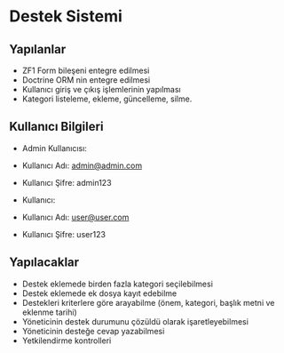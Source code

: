 Destek Sistemi
==========
## Yapılanlar
- ZF1 Form bileşeni entegre edilmesi
- Doctrine ORM nin entegre edilmesi
- Kullanıcı giriş ve çıkış işlemlerinin yapılması
- Kategori listeleme, ekleme, güncelleme, silme.


## Kullanıcı Bilgileri

- Admin Kullanıcısı:

- Kullanıcı Adı: admin@admin.com
- Kullanıcı Şifre: admin123


- Kullanıcı:

- Kullanıcı Adı: user@user.com
- Kullanıcı Şifre: user123



## Yapılacaklar
- Destek eklemede birden fazla kategori seçilebilmesi
- Destek eklemede ek dosya kayıt edebilme
- Destekleri kriterlere göre arayabilme (önem, kategori, başlık metni ve eklenme tarihi)
- Yöneticinin destek durumunu çözüldü olarak işaretleyebilmesi
- Yöneticinin desteğe cevap yazabilmesi
- Yetkilendirme kontrolleri

